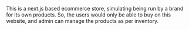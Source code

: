 This is a next.js based ecommerce store, simulating being run by a brand for its own products.
So, the users would only be able to buy on this website, and admin can manage the products as per
inventory.